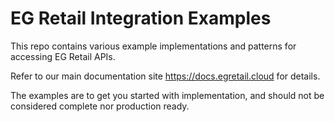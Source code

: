 # EG Retail Integration Examples

This repo contains various example implementations and patterns for accessing EG Retail APIs.

Refer to our main documentation site https://docs.egretail.cloud for details.

The examples are to get you started with implementation, and should not be considered complete nor production ready.